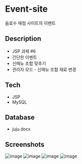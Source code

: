 # Event-site
음료수 매점 사이트의 이벤트

## Description
* JSP 과제 #6
* 간단한 이벤트
* 신메뉴 조합 맞추기
* 관리자 모드 - 신메뉴 조합 재료 변경

## Tech 
* JSP
* MySQL

## Database
* juju.docx

## Screenshots
![image](https://user-images.githubusercontent.com/22957868/47326628-8b9b6e00-d6a4-11e8-82cd-6026c942a9f1.png)
![image](https://user-images.githubusercontent.com/22957868/47326749-3449cd80-d6a5-11e8-8f2c-bd3bdaa9230a.png)
![image](https://user-images.githubusercontent.com/22957868/47326814-7a069600-d6a5-11e8-8c5a-cc84e8412bcc.png)
![image](https://user-images.githubusercontent.com/22957868/47326857-a91d0780-d6a5-11e8-930b-b4b20e75e5d0.png)
